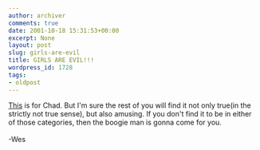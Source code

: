 ```yaml
---
author: archiver
comments: true
date: 2001-10-18 15:31:53+00:00
excerpt: None
layout: post
slug: girls-are-evil
title: GIRLS ARE EVIL!!!
wordpress_id: 1728
tags:
- oldpost
---
```


<a href="http://www.oliverweb.com/newsimages/Knifey.jpg">This</a> is for Chad.  But I'm sure the rest of you will find it not only true(in the strictly not true sense), but also amusing.  If you don't find it to be in either of those categories, then the boogie man is gonna come for you.<br /><br />-Wes
